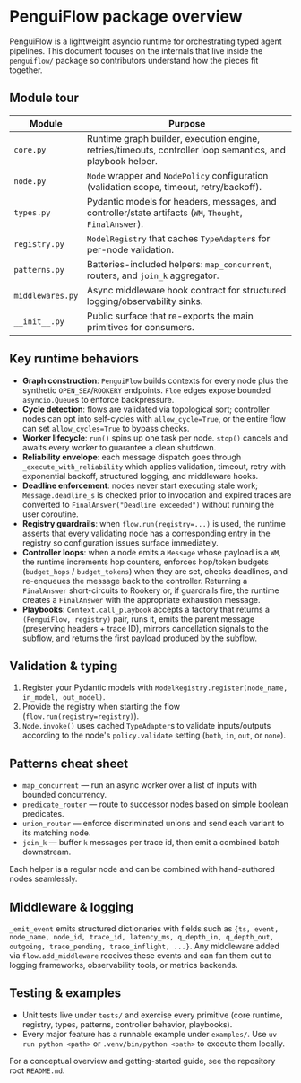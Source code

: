 # PenguiFlow package overview

PenguiFlow is a lightweight asyncio runtime for orchestrating typed agent pipelines.
This document focuses on the internals that live inside the `penguiflow/` package so
contributors understand how the pieces fit together.

## Module tour

| Module | Purpose |
| --- | --- |
| `core.py` | Runtime graph builder, execution engine, retries/timeouts, controller loop semantics, and playbook helper. |
| `node.py` | `Node` wrapper and `NodePolicy` configuration (validation scope, timeout, retry/backoff). |
| `types.py` | Pydantic models for headers, messages, and controller/state artifacts (`WM`, `Thought`, `FinalAnswer`). |
| `registry.py` | `ModelRegistry` that caches `TypeAdapter`s for per-node validation. |
| `patterns.py` | Batteries-included helpers: `map_concurrent`, routers, and `join_k` aggregator. |
| `middlewares.py` | Async middleware hook contract for structured logging/observability sinks. |
| `__init__.py` | Public surface that re-exports the main primitives for consumers. |

## Key runtime behaviors

* **Graph construction**: `PenguiFlow` builds contexts for every node plus the synthetic
  `OPEN_SEA`/`ROOKERY` endpoints. `Floe` edges expose bounded `asyncio.Queue`s to enforce
  backpressure.
* **Cycle detection**: flows are validated via topological sort; controller nodes can opt
  into self-cycles with `allow_cycle=True`, or the entire flow can set
  `allow_cycles=True` to bypass checks.
* **Worker lifecycle**: `run()` spins up one task per node. `stop()` cancels and awaits
  every worker to guarantee a clean shutdown.
* **Reliability envelope**: each message dispatch goes through `_execute_with_reliability`
  which applies validation, timeout, retry with exponential backoff, structured logging,
  and middleware hooks.
* **Deadline enforcement**: nodes never start executing stale work; `Message.deadline_s`
  is checked prior to invocation and expired traces are converted to
  `FinalAnswer("Deadline exceeded")` without running the user coroutine.
* **Registry guardrails**: when `flow.run(registry=...)` is used, the runtime asserts that
  every validating node has a corresponding entry in the registry so configuration issues
  surface immediately.
* **Controller loops**: when a node emits a `Message` whose payload is a `WM`, the runtime
  increments hop counters, enforces hop/token budgets (`budget_hops` / `budget_tokens`) when
  they are set, checks deadlines, and re-enqueues the message back to the controller.
  Returning a `FinalAnswer` short-circuits to Rookery or, if guardrails fire, the runtime
  creates a `FinalAnswer` with the appropriate exhaustion message.
* **Playbooks**: `Context.call_playbook` accepts a factory that returns a `(PenguiFlow,
  registry)` pair, runs it, emits the parent message (preserving headers + trace ID),
  mirrors cancellation signals to the subflow, and returns the first payload produced by
  the subflow.

## Validation & typing

1. Register your Pydantic models with `ModelRegistry.register(node_name, in_model, out_model)`.
2. Provide the registry when starting the flow (`flow.run(registry=registry)`).
3. `Node.invoke()` uses cached `TypeAdapter`s to validate inputs/outputs according to the
   node's `policy.validate` setting (`both`, `in`, `out`, or `none`).

## Patterns cheat sheet

* `map_concurrent` — run an async worker over a list of inputs with bounded concurrency.
* `predicate_router` — route to successor nodes based on simple boolean predicates.
* `union_router` — enforce discriminated unions and send each variant to its matching node.
* `join_k` — buffer `k` messages per trace id, then emit a combined batch downstream.

Each helper is a regular node and can be combined with hand-authored nodes seamlessly.

## Middleware & logging

`_emit_event` emits structured dictionaries with fields such as
`{ts, event, node_name, node_id, trace_id, latency_ms, q_depth_in, q_depth_out, outgoing,
trace_pending, trace_inflight, ...}`. Any middleware added via `flow.add_middleware`
receives these events and can fan them out to logging frameworks, observability tools, or
metrics backends.

## Testing & examples

* Unit tests live under `tests/` and exercise every primitive (core runtime, registry,
  types, patterns, controller behavior, playbooks).
* Every major feature has a runnable example under `examples/`. Use `uv run python <path>`
  or `.venv/bin/python <path>` to execute them locally.

For a conceptual overview and getting-started guide, see the repository root `README.md`.
